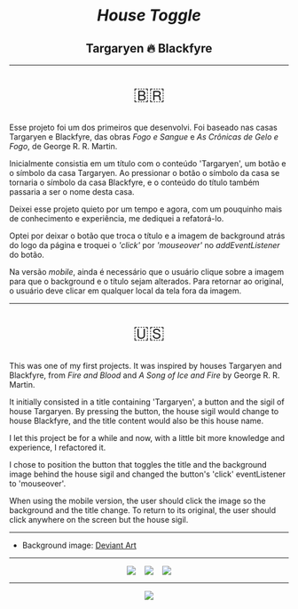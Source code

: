 <h1 style="text-align:center"><i>House Toggle</i></h1>
<h2 style="text-align:center">Targaryen 🔥 Blackfyre</h2>
<hr>
<p style="text-align:center; font-size:2rem">🇧🇷</p>
<p>Esse projeto foi um dos primeiros que desenvolvi. Foi baseado nas casas Targaryen e Blackfyre, das obras <i>Fogo e Sangue</i> e <i>As Crônicas de Gelo e Fogo</i>, de George R. R. Martin.</p>
<p>Inicialmente consistia em um título com o conteúdo 'Targaryen', um botão e o símbolo da casa Targaryen. Ao pressionar o botão o símbolo da casa se tornaria o símbolo da casa Blackfyre, e o conteúdo do título também passaria a ser o nome desta casa.</p>
<p>Deixei esse projeto quieto por um tempo e agora, com um pouquinho mais de conhecimento e experiência, me dediquei a refatorá-lo.</p>
<p>Optei por deixar o botão que troca o título e a imagem de background atrás do logo da página e troquei o <i>'click'</i> por <i>'mouseover'</i> no <i>addEventListener</i> do botão.</p>
<p>Na versão <i>mobile</i>, ainda é necessário que o usuário clique sobre a imagem para que o background e o título sejam alterados. Para retornar ao original, o usuário deve clicar em qualquer local da tela fora da imagem.</p>
<hr>
<p style="text-align:center; font-size:2rem">🇺🇸</p>
<p>This was one of my first projects. It was inspired by houses Targaryen and Blackfyre, from <i>Fire and Blood</i> and <i>A Song of Ice and Fire</i> by George R. R. Martin.</p>
<p>It initially consisted in a title containing 'Targaryen', a button and the sigil of house Targaryen. By pressing the button, the house sigil would change to house Blackfyre, and the title content would also be this house name.</p>
<p>I let this project be for a while and now, with a little bit more knowledge and experience, I refactored it.</p>
<p>I chose to position the button that toggles the title and the background image behind the house sigil and changed the button's 'click' eventListener to 'mouseover'.</p>
<p>When using the mobile version, the user should click the image so the background and the title change. To return to its original, the user should click anywhere on the screen but the house sigil.</p>
<hr>
<ul>
  <li>Background image: <a href="https://www.deviantart.com/thehive1948/art/Targaryen-vs-Blackfyre-Wallpaper-ASOIAF-894040724">Deviant Art</a></li>
</ul>
<hr>
<footer style="display: flex; align-items: center; justify-content:center; gap:1rem">
  <div style="display: flex; align-items: center; justify-content:center; gap:1rem">
    <img src="https://img.shields.io/badge/JavaScript-F7DF1E?style=for-the-badge&logo=javascript&logoColor=black">
    <img src="https://img.shields.io/badge/HTML5-E34F26?style=for-the-badge&logo=html5&logoColor=white">
    <img src="https://img.shields.io/badge/CSS3-1572B6?style=for-the-badge&logo=css3&logoColor=white">
  </div>
</footer>
<hr>
<div style="display: flex; align-items: center; justify-content:center">
  <a href="https://www.linkedin.com/in/bshiromoto/">
    <img src="https://img.shields.io/badge/LinkedIn-0077B5?style=for-the-badge&logo=linkedin&logoColor=white">
  </a>
</div>
